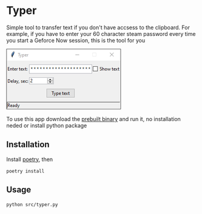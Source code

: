 # Typer

Simple tool to transfer text if you don't have accsess to the clipboard. For example, if you have to enter your 60 character steam password every time you start a Geforce Now session, this is the tool for you

![screenshot](docs/screenshot.png)

To use this app download the [prebuilt binary](https://github.com/vhsw/Typer/releases/latest/download/typer.exe) and run it, no installation neded or install python package

## Installation

Install [poetry](https://python-poetry.org/), then

```console
poetry install
```

## Usage

```console
python src/typer.py
```

